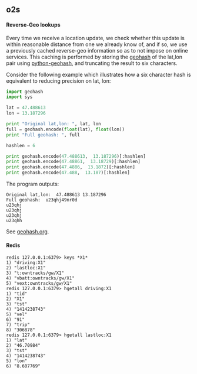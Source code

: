 ## o2s



#### Reverse-Geo lookups

Every time we receive a location update, we check whether this update is within
reasonable distance from one we already know of, and if so, we use a previously
cached reverse-geo information so as to not impose on online services. This caching
is performed by storing the [geohash](http://en.wikipedia.org/wiki/Geohash) of
the lat,lon pair using
[python-geohash](https://code.google.com/p/python-geohash/), and truncating the
result to six characters.

Consider the following example which illustrates how a six character hash is
equivalent to reducing precision on lat, lon:

```python
import geohash
import sys

lat = 47.488613
lon = 13.187296

print "Original lat,lon: ", lat, lon
full = geohash.encode(float(lat), float(lon))
print "Full geohash: ", full

hashlen = 6

print geohash.encode(47.488613,  13.187296)[:hashlen]
print geohash.encode(47.48861,  13.18729)[:hashlen]
print geohash.encode(47.4886,  13.1872)[:hashlen]
print geohash.encode(47.488,  13.187)[:hashlen]
```

The program outputs:

```
Original lat,lon:  47.488613 13.187296
Full geohash:  u23qhj49nr0d
u23qhj
u23qhj
u23qhj
u23qhh
```

See [geohash.org](http://geohash.org).


#### Redis

```
redis 127.0.0.1:6379> keys *X1*
1) "driving:X1"
2) "lastloc:X1"
3) "t:owntracks/gw/X1"
4) "vbatt:owntracks/gw/X1"
5) "vext:owntracks/gw/X1"
redis 127.0.0.1:6379> hgetall driving:X1
1) "tid"
2) "X1"
3) "tst"
4) "1414238743"
5) "vel"
6) "91"
7) "trip"
8) "306878"
redis 127.0.0.1:6379> hgetall lastloc:X1
1) "lat"
2) "46.70984"
3) "tst"
4) "1414238743"
5) "lon"
6) "8.607769"
```
